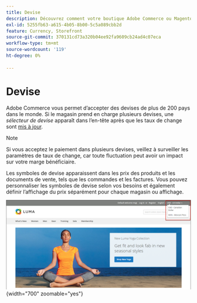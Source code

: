 ```yaml
---
title: Devise
description: Découvrez comment votre boutique Adobe Commerce ou Magento Open Source peut prendre en charge plusieurs devises pour améliorer l’expérience client.
exl-id: 5255fb63-a615-4b05-8b00-5c5a089cbb2d
feature: Currency, Storefront
source-git-commit: 370131cd73a320b04ee92fa9609cb24ad4c07eca
workflow-type: tm+mt
source-wordcount: '119'
ht-degree: 0%

---
```


# Devise

Adobe Commerce vous permet d’accepter des devises de plus de 200 pays dans le monde. Si le magasin prend en charge plusieurs devises, une _sélecteur de devise_ apparaît dans l’en-tête après que les taux de change sont [mis à jour](currency-update.md).

>[!NOTE]
>
>Si vous acceptez le paiement dans plusieurs devises, veillez à surveiller les paramètres de taux de change, car toute fluctuation peut avoir un impact sur votre marge bénéficiaire.

Les symboles de devise apparaissent dans les prix des produits et les documents de vente, tels que les commandes et les factures. Vous pouvez personnaliser les symboles de devise selon vos besoins et également définir l’affichage du prix séparément pour chaque magasin ou affichage.

![Exemple de storefront - programme de sélection de devises](./assets/storefront-currency-chooser.png){width="700" zoomable="yes"}
